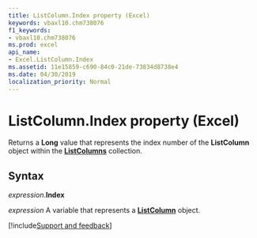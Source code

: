 ```yaml
---
title: ListColumn.Index property (Excel)
keywords: vbaxl10.chm738076
f1_keywords:
- vbaxl10.chm738076
ms.prod: excel
api_name:
- Excel.ListColumn.Index
ms.assetid: 11e15859-c690-84c0-21de-73834d8738e4
ms.date: 04/30/2019
localization_priority: Normal
---
```



# ListColumn.Index property (Excel)

Returns a **Long** value that represents the index number of the **ListColumn** object within the **[ListColumns](Excel.ListColumns.md)** collection.


## Syntax

_expression_.**Index**

_expression_ A variable that represents a **[ListColumn](Excel.ListColumn.md)** object.




[!include[Support and feedback](~/includes/feedback-boilerplate.md)]
